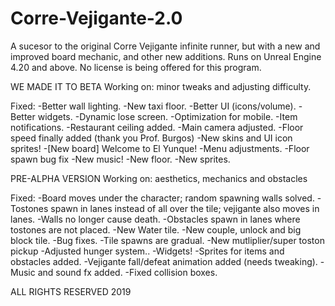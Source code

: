 # Corre-Vejigante-2.0
A sucesor to the original Corre Vejigante infinite runner, but with a new and improved board mechanic, and other new additions. 
Runs on Unreal Engine 4.20 and above. No license is being offered for this program.

WE MADE IT TO BETA
Working on: minor tweaks and adjusting difficulty.

Fixed:
-Better wall lighting.
-New taxi floor.
-Better UI (icons/volume).
-Better widgets.
-Dynamic lose screen.
-Optimization for mobile.
-Item notifications.
-Restaurant ceiling added.
-Main camera adjusted.
-Floor speed finally added (thank you Prof. Burgos)
-New skins and UI icon sprites!
-[New board] Welcome to El Yunque!
-Menu adjustments.
-Floor spawn bug fix
-New music!
-New floor.
-New sprites.

PRE-ALPHA VERSION
Working on: aesthetics, mechanics and obstacles

Fixed: 
-Board moves under the character; random spawning walls solved.
-Tostones spawn in lanes instead of all over the tile; vejigante also moves in lanes.
-Walls no longer cause death.
-Obstacles spawn in lanes where tostones are not placed.
-New Water tile.
-New couple, unlock and big block tile.
-Bug fixes.
-Tile spawns are gradual.
-New mutliplier/super toston pickup
-Adjusted hunger system..
-Widgets!
-Sprites for items and obstacles added.
-Vejigante fall/defeat animation added (needs tweaking).
-Music and sound fx added.
-Fixed collision boxes.


ALL RIGHTS RESERVED 2019
